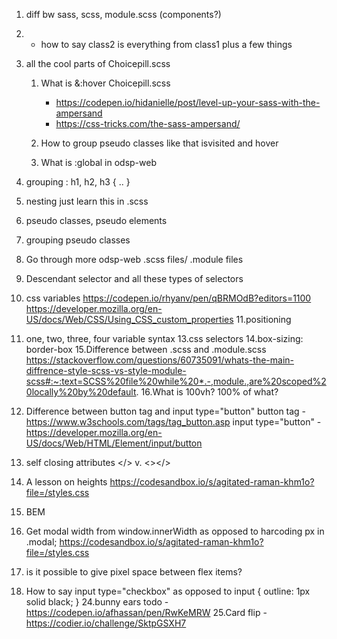 1. diff bw sass, scss, module.scss (components?)
2. - how to say class2 is everything from class1 plus
a few things
3. all the cool parts of Choicepill.scss
   1. What is &:hover Choicepill.scss
      - https://codepen.io/hidanielle/post/level-up-your-sass-with-the-ampersand
      - https://css-tricks.com/the-sass-ampersand/

   2. How to group pseudo classes
      like <a> that isvisited and hover
   3. What is :global in odsp-web
4. grouping : h1, h2, h3 {
  ..
  }
5. nesting
   just learn this in .scss
6. pseudo classes, pseudo elements
7. grouping pseudo classes 
8. Go through more odsp-web .scss files/ .module
   files
9. Descendant selector and all these types of
   selectors
10. css variables
   https://codepen.io/rhyanv/pen/qBRMOdB?editors=1100
   https://developer.mozilla.org/en-US/docs/Web/CSS/Using_CSS_custom_properties
11.positioning
12. one, two, three, four variable syntax
13.css selectors
14.box-sizing: border-box
15.Difference between .scss and .module.scss
   https://stackoverflow.com/questions/60735091/whats-the-main-diffrence-style-scss-vs-style-module-scss#:~:text=SCSS%20file%20while%20*.-,module.,are%20scoped%20locally%20by%20default.
16.What is 100vh? 100% of what?
17. Difference between button tag and input type="button"
   button tag - https://www.w3schools.com/tags/tag_button.asp
   input type="button" - https://developer.mozilla.org/en-US/docs/Web/HTML/Element/input/button 
18. self closing attributes </> v. <></>


20. A lesson on heights
https://codesandbox.io/s/agitated-raman-khm1o?file=/styles.css
20. BEM
21. Get modal width from window.innerWidth as opposed to harcoding px in .modal;
https://codesandbox.io/s/agitated-raman-khm1o?file=/styles.css
22. is it possible to give pixel space between flex items?
23. How to say input type="checkbox" as opposed to 
input {
  outline: 1px solid black;
}
24.bunny ears todo  - https://codepen.io/afhassan/pen/RwKeMRW
25.Card flip - https://codier.io/challenge/SktpGSXH7
